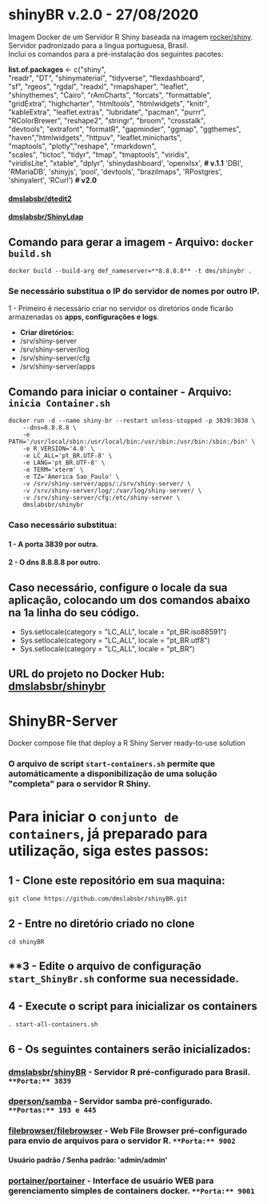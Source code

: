 ﻿# shinyBR v.2.0 - 27/08/2020
  
Imagem Docker de um Servidor R Shiny baseada na imagem [rocker/shiny](https://github.com/rocker-org/shiny).  
Servidor padronizado para a lingua portuguesa, Brasil.  
Inclui os comandos para a pré-instalação dos seguintes pacotes:  
  
**list.of.packages** <- c("shiny",  
 "readr", "DT", "shinymaterial", "tidyverse", "flexdashboard",  
  "sf", "rgeos", "rgdal", "readxl", "rmapshaper", "leaflet",  
  "shinythemes", "Cairo", "rAmCharts", "forcats", "formattable",  
 "gridExtra", "highcharter", "htmltools", "htmlwidgets", "knitr",  
 "kableExtra", "leaflet.extras", "lubridate", "pacman", "purrr",  
 "RColorBrewer", "reshape2", "stringr", "broom", "crosstalk",  
 "devtools", "extrafont", "formatR", "gapminder", "ggmap",
 "ggthemes", "haven","htmlwidgets", "httpuv", "leaflet.minicharts",  
 "maptools", "plotly","reshape", "rmarkdown",  
 "scales", "tictoc", "tidyr", "tmap", "tmaptools", "viridis",  
 "viridisLite", "xtable",
 "dplyr", 'shinydashboard', 'openxlsx', **# v.1.1**
 'DBI', 'RMariaDB', 'shinyjs', 'pool', 'devtools',
 "brazilmaps", 'RPostgres', 'shinyalert', 'RCurl')  **# v2.0**

#### [dmslabsbr/dtedit2](https://github.com/dmslabsbr/dtedit2)
#### [dmslabsbr/ShinyLdap](https://github.com/dmslabsbr/ShinyLdap)



## Comando para gerar a imagem - Arquivo: `docker build.sh`  

```
docker build --build-arg def_nameserver=**8.8.8.8** -t dms/shinybr .  
```
### Se necessário substitua o IP do servidor de nomes por outro IP.  

1 - Primeiro é necessário criar no servidor os diretórios onde ficarão armazenadas os __apps, configurações e logs__.  

- **Criar diretórios:**
- /srv/shiny-server
- /srv/shiny-server/log
- /srv/shiny-server/cfg
- /srv/shiny-server/apps

## Comando para iniciar o container - Arquivo: `inicia Container.sh`

```
docker run -d --name shiny-br --restart unless-stopped -p 3839:3838 \
    --dns=8.8.8.8 \
    -e PATH='/usr/local/sbin:/usr/local/bin:/usr/sbin:/usr/bin:/sbin:/bin' \
    -e R_VERSION='4.0' \
    -e LC_ALL='pt_BR.UTF-8' \
    -e LANG='pt_BR.UTF-8' \
    -e TERM='xterm' \
    -e TZ='America Sao_Paulo' \
    -v /srv/shiny-server/apps/:/srv/shiny-server/ \
    -v /srv/shiny-server/log/:/var/log/shiny-server/ \
    -v /srv/shiny-server/cfg:/etc/shiny-server \
    dmslabsbr/shinybr
```
### Caso necessário substitua:
#### 1 - A porta **3839** por outra.
#### 2 - O dns **8.8.8.8** por outro.

## Caso necessário, configure o locale da sua aplicação, colocando um dos comandos abaixo na 1a linha do seu código. 

- Sys.setlocale(category = "LC_ALL", locale = "pt_BR.iso88591")
- Sys.setlocale(category = "LC_ALL", locale = "pt_BR.utf8")
- Sys.setlocale(category = "LC_ALL", locale = "pt_BR")


## URL do projeto no Docker Hub: [dmslabsbr/shinybr](https://hub.docker.com/r/dmslabsbr/shinybr)


# ShinyBR-Server
Docker compose file that deploy a R Shiny Server ready-to-use solution

### O arquivo de script `start-containers.sh` permite que automáticamente a disponibilização de uma solução "completa" para o servidor R Shiny.

# Para iniciar o `conjunto de containers`, já preparado para utilização, siga estes passos:

## **1 - Clone este repositório em sua maquina:**
```
git clone https://github.com/dmslabsbr/shinyBR.git
```

## **2 - Entre no diretório criado no clone**
```
cd shinyBR
```

## **3 - Edite o arquivo de configuração `start_ShinyBr.sh` conforme sua necessidade.

## **4 - Execute o script para inicializar os containers**
```
. start-all-containers.sh
```

## **6 - Os seguintes containers serão inicializados:**

### [dmslabsbr/shinyBR](https://github.com/dmslabsbr/shinyBR) - Servidor R pré-configurado para Brasil. `**Porta:** 3839`
### [dperson/samba](https://github.com/dperson/samba) - Servidor samba pré-configurado. `**Portas:** 193 e 445`
### [filebrowser/filebrowser](https://github.com/filebrowser/filebrowser) - Web File Browser pré-configurado para envio de arquivos para o servidor R. `**Porta:** 9002`
#### Usuário padrão / Senha padrão: 'admin/admin'
### [portainer/portainer](https://github.com/portainer/portainer) - Interface de usuário WEB para gerenciamento simples de containers docker. `**Porta:** 9001`
